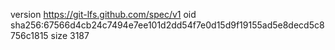 version https://git-lfs.github.com/spec/v1
oid sha256:67566d4cb24c7494e7ee101d2dd54f7e0d15d9f19155ad5e8decd5c8756c1815
size 3187
